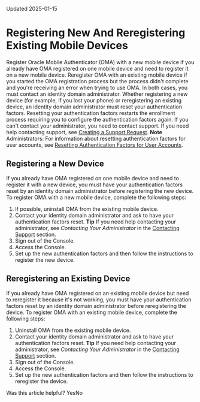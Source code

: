 Updated 2025-01-15
# Registering New And Reregistering Existing Mobile Devices
Register Oracle Mobile Authenticator (OMA) with a new mobile device if you already have OMA registered on one mobile device and need to register it on a new mobile device. Reregister OMA with an existing mobile device if you started the OMA registration process but the process didn't complete and you're receiving an error when trying to use OMA. In both cases, you must contact an identity domain administrator.
Whether registering a new device (for example, if you lost your phone) or reregistering an existing device, an identity domain administrator must reset your authentication factors. Resetting your authentication factors restarts the enrollment process requiring you to configure the authentication factors again. If you can't contact your administrator, you need to contact support. If you need help contacting support, see [Creating a Support Request](https://docs.oracle.com/iaas/Content/GSG/support/create-incident.htm).
**Note** Administrators: For information about resetting authentication factors for user accounts, see [Resetting Authentication Factors for User Accounts](https://docs.oracle.com/en-us/iaas/Content/Identity/users/reset-authentication-factors-user-accounts.htm#top "Describes how to reset all verification factors for a user in an OCI IAM identity domain if the user's device can't be used to provide a second factor for authentication, for example, if the user's device is lost or the Oracle Mobile Authenticator app has been deleted from the device.").
## Registering a New Device
If you already have OMA registered on one mobile device and need to register it with a new device, you must have your authentication factors reset by an identity domain administrator before registering the new device.
To register OMA with a new mobile device, complete the following steps: 
  1. If possible, uninstall OMA from the existing mobile device.
  2. Contact your identity domain administrator and ask to have your authentication factors reset. 
**Tip** If you need help contacting your administrator, see _Contacting Your Administrator_ in the [Contacting Support](https://docs.oracle.com/iaas/Content/GSG/Tasks/signinginIdentityDomain.htm#contacting_support) section.
  3. Sign out of the Console.
  4. Access the Console. 
  5. Set up the new authentication factors and then follow the instructions to register the new device.


## Reregistering an Existing Device
If you already have OMA registered on an existing mobile device but need to reregister it because it's not working, you must have your authentication factors reset by an identity domain administrator before reregistering the device.
To register OMA with an existing mobile device, complete the following steps:
  1. Uninstall OMA from the existing mobile device.
  2. Contact your identity domain administrator and ask to have your authentication factors reset. 
**Tip** If you need help contacting your administrator, see _Contacting Your Administrator_ in the [Contacting Support](https://docs.oracle.com/iaas/Content/GSG/Tasks/signinginIdentityDomain.htm#contacting_support) section.
  3. Sign out of the Console.
  4. Access the Console. 
  5. Set up the new authentication factors and then follow the instructions to reregister the device.


Was this article helpful?
YesNo

